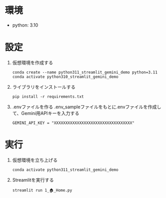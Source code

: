 # 環境
* python: 3.10


# 設定
1. 仮想環境を作成する
    ```
    conda create --name python311_streamlit_gemini_demo python=3.11
    conda activate python310_streamlit_gemini_demo
    ```

2. ライブラリをインストールする 
    ```
    pip install -r requirements.txt
    ```

3. .envファイルを作る
    .env_sampleファイルをもとに.envファイルを作成して、Gemini用APIキーを入力する
    ```
    GEMINI_API_KEY = "XXXXXXXXXXXXXXXXXXXXXXXXXXXXXXXXXX"
    ```


# 実行
1. 仮想環境を立ち上げる
    ```
    conda activate python311_streamlit_gemini_demo
    ```

2. Streamlitを実行する
    ```
    streamlit run 1_🏠_Home.py
    ```